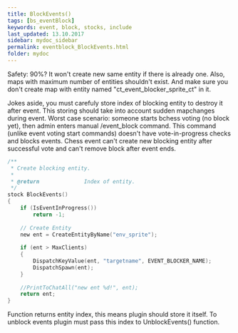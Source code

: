 ```yaml
---
title: BlockEvents()
tags: [bs_eventBlock]
keywords: event, block, stocks, include
last_updated: 13.10.2017
sidebar: mydoc_sidebar
permalink: eventblock_BlockEvents.html
folder: mydoc
---
```


Safety: 90%? It won't create new same entity if there is already one. Also, maps with maximum number of entities shouldn't exist. And make sure you don't create map with entity named "ct_event_blocker_sprite_ct" in it. 

Jokes aside, you must carefuly store index of blocking entity to destroy it after event. This storing should take into account sudden mapchanges during event. Worst case scenario: someone starts bchess voting (no block yet), then admin enters manual /event_block command. This command (unlike event voting start commands) doesn't have vote-in-progress checks and blocks events. Chess event can't create new blocking entity after successful vote and can't remove block after event ends.

```c
/**
 * Create blocking entity.
 *
 * @return				Index of entity. 
 */
stock BlockEvents()
{
	if (IsEventInProgress())
		return -1;
		
	// Create Entity
	new ent = CreateEntityByName("env_sprite");
	
	if (ent > MaxClients)
	{
		DispatchKeyValue(ent, "targetname", EVENT_BLOCKER_NAME);
		DispatchSpawn(ent);
	}
	
	//PrintToChatAll("new ent %d!", ent);
	return ent;
}
```

Function returns entity index, this means plugin should store it itself. To unblock events plugin must pass this index to UnblockEvents() function.